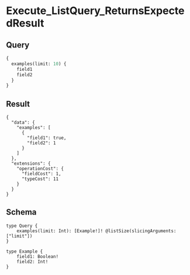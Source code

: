 # Execute_ListQuery_ReturnsExpectedResult

## Query

```graphql
{
  examples(limit: 10) {
    field1
    field2
  }
}
```

## Result

```text
{
  "data": {
    "examples": [
      {
        "field1": true,
        "field2": 1
      }
    ]
  },
  "extensions": {
    "operationCost": {
      "fieldCost": 1,
      "typeCost": 11
    }
  }
}
```

## Schema

```text
type Query {
    examples(limit: Int): [Example!]! @listSize(slicingArguments: ["limit"])
}

type Example {
    field1: Boolean!
    field2: Int!
}
```

